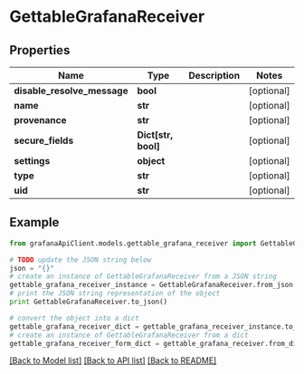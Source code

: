 # GettableGrafanaReceiver


## Properties
Name | Type | Description | Notes
------------ | ------------- | ------------- | -------------
**disable_resolve_message** | **bool** |  | [optional] 
**name** | **str** |  | [optional] 
**provenance** | **str** |  | [optional] 
**secure_fields** | **Dict[str, bool]** |  | [optional] 
**settings** | **object** |  | [optional] 
**type** | **str** |  | [optional] 
**uid** | **str** |  | [optional] 

## Example

```python
from grafanaApiClient.models.gettable_grafana_receiver import GettableGrafanaReceiver

# TODO update the JSON string below
json = "{}"
# create an instance of GettableGrafanaReceiver from a JSON string
gettable_grafana_receiver_instance = GettableGrafanaReceiver.from_json(json)
# print the JSON string representation of the object
print GettableGrafanaReceiver.to_json()

# convert the object into a dict
gettable_grafana_receiver_dict = gettable_grafana_receiver_instance.to_dict()
# create an instance of GettableGrafanaReceiver from a dict
gettable_grafana_receiver_form_dict = gettable_grafana_receiver.from_dict(gettable_grafana_receiver_dict)
```
[[Back to Model list]](../README.md#documentation-for-models) [[Back to API list]](../README.md#documentation-for-api-endpoints) [[Back to README]](../README.md)


